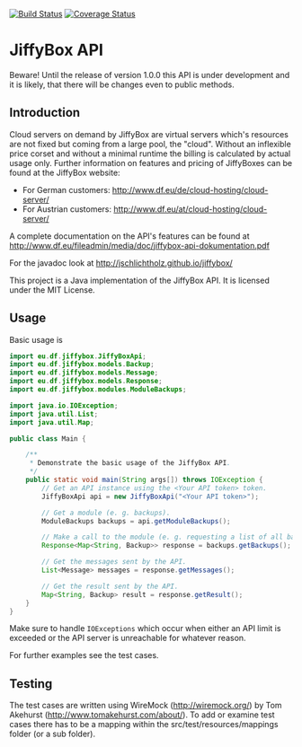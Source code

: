 [![Build Status](https://travis-ci.org/jschlichtholz/jiffybox.svg?branch=master)](https://travis-ci.org/jschlichtholz/jiffybox)
[![Coverage Status](https://coveralls.io/repos/jschlichtholz/jiffybox/badge.svg?branch=master&service=github)](https://coveralls.io/github/jschlichtholz/jiffybox?branch=master)

# JiffyBox API
Beware! Until the release of version 1.0.0 this API is under development and it is likely, that there will be changes even to public methods.

## Introduction
Cloud servers on demand by JiffyBox are virtual servers which's resources are not fixed but coming from a large pool, the "cloud". Without an inflexible price corset and without a minimal runtime the billing is calculated by actual usage only. Further information on features and pricing of JiffyBoxes can be found at the JiffyBox website:

- For German customers: http://www.df.eu/de/cloud-hosting/cloud-server/
- For Austrian customers: http://www.df.eu/at/cloud-hosting/cloud-server/

A complete documentation on the API's features can be found at http://www.df.eu/fileadmin/media/doc/jiffybox-api-dokumentation.pdf

For the javadoc look at http://jschlichtholz.github.io/jiffybox/

This project is a Java implementation of the JiffyBox API. It is licensed under the MIT License.

## Usage
Basic usage is
```java
import eu.df.jiffybox.JiffyBoxApi;
import eu.df.jiffybox.models.Backup;
import eu.df.jiffybox.models.Message;
import eu.df.jiffybox.models.Response;
import eu.df.jiffybox.modules.ModuleBackups;

import java.io.IOException;
import java.util.List;
import java.util.Map;

public class Main {

    /**
     * Demonstrate the basic usage of the JiffyBox API.
     */
    public static void main(String args[]) throws IOException {
        // Get an API instance using the <Your API token> token.
        JiffyBoxApi api = new JiffyBoxApi("<Your API token>");

        // Get a module (e. g. backups).
        ModuleBackups backups = api.getModuleBackups();

        // Make a call to the module (e. g. requesting a list of all backups).
        Response<Map<String, Backup>> response = backups.getBackups();

        // Get the messages sent by the API.
        List<Message> messages = response.getMessages();

        // Get the result sent by the API.
        Map<String, Backup> result = response.getResult();
    }
}
```

Make sure to handle `IOExceptions` which occur when either an API limit is exceeded or the API server is unreachable for whatever reason.

For further examples see the test cases.

## Testing
The test cases are written using WireMock (http://wiremock.org/) by Tom Akehurst (http://www.tomakehurst.com/about/). To add or examine test cases there has to be a mapping within the src/test/resources/mappings folder (or a sub folder).
